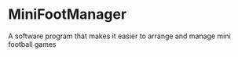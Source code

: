 # MiniFootManager
A software program that makes it easier to arrange and manage mini football games
